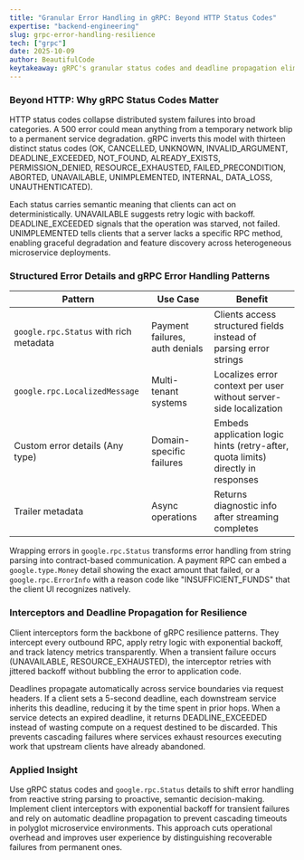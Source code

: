 ```yaml
---
title: "Granular Error Handling in gRPC: Beyond HTTP Status Codes"
expertise: "backend-engineering"
slug: grpc-error-handling-resilience
tech: ["grpc"]
date: 2025-10-09
author: BeautifulCode
keytakeaway: gRPC's granular status codes and deadline propagation eliminate the guesswork of HTTP-based error handling, enabling intelligent client-side resilience and cross-service timeout coordination in microservice architectures.
---
```


### Beyond HTTP: Why gRPC Status Codes Matter

HTTP status codes collapse distributed system failures into broad categories. A 500 error could mean anything from a temporary network blip to a permanent service degradation. gRPC inverts this model with thirteen distinct status codes (OK, CANCELLED, UNKNOWN, INVALID_ARGUMENT, DEADLINE_EXCEEDED, NOT_FOUND, ALREADY_EXISTS, PERMISSION_DENIED, RESOURCE_EXHAUSTED, FAILED_PRECONDITION, ABORTED, UNAVAILABLE, UNIMPLEMENTED, INTERNAL, DATA_LOSS, UNAUTHENTICATED).

Each status carries semantic meaning that clients can act on deterministically. UNAVAILABLE suggests retry logic with backoff. DEADLINE_EXCEEDED signals that the operation was starved, not failed. UNIMPLEMENTED tells clients that a server lacks a specific RPC method, enabling graceful degradation and feature discovery across heterogeneous microservice deployments.

### Structured Error Details and gRPC Error Handling Patterns

| Pattern | Use Case | Benefit |
|---------|----------|---------|
| `google.rpc.Status` with rich metadata | Payment failures, auth denials | Clients access structured fields instead of parsing error strings |
| `google.rpc.LocalizedMessage` | Multi-tenant systems | Localizes error context per user without server-side localization |
| Custom error details (Any type) | Domain-specific failures | Embeds application logic hints (retry-after, quota limits) directly in responses |
| Trailer metadata | Async operations | Returns diagnostic info after streaming completes |

Wrapping errors in `google.rpc.Status` transforms error handling from string parsing into contract-based communication. A payment RPC can embed a `google.type.Money` detail showing the exact amount that failed, or a `google.rpc.ErrorInfo` with a reason code like "INSUFFICIENT_FUNDS" that the client UI recognizes natively.

### Interceptors and Deadline Propagation for Resilience

Client interceptors form the backbone of gRPC resilience patterns. They intercept every outbound RPC, apply retry logic with exponential backoff, and track latency metrics transparently. When a transient failure occurs (UNAVAILABLE, RESOURCE_EXHAUSTED), the interceptor retries with jittered backoff without bubbling the error to application code.

Deadlines propagate automatically across service boundaries via request headers. If a client sets a 5-second deadline, each downstream service inherits this deadline, reducing it by the time spent in prior hops. When a service detects an expired deadline, it returns DEADLINE_EXCEEDED instead of wasting compute on a request destined to be discarded. This prevents cascading failures where services exhaust resources executing work that upstream clients have already abandoned.

### Applied Insight

Use gRPC status codes and `google.rpc.Status` details to shift error handling from reactive string parsing to proactive, semantic decision-making. Implement client interceptors with exponential backoff for transient failures and rely on automatic deadline propagation to prevent cascading timeouts in polyglot microservice environments. This approach cuts operational overhead and improves user experience by distinguishing recoverable failures from permanent ones.